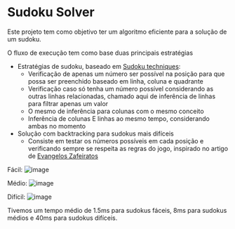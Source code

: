 # Sudoku Solver


Este projeto tem como objetivo ter um algoritmo eficiente para a solução de um sudoku.

O fluxo de execução tem como base duas principais estratégias
- Estratégias de sudoku, baseado em [Sudoku techniques](https://www.conceptispuzzles.com/index.aspx?uri=puzzle/sudoku/techniques):
    - Verificação de apenas um número ser possível na posição para que possa ser preenchido
    baseado em linha, coluna e quadrante
    - Verificação caso só tenha um número possível considerando as outras linhas relacionadas,
    chamado aqui de inferência de linhas para filtrar apenas um valor
    - O mesmo de inferência para colunas com o mesmo conceito
    - Inferência de colunas E linhas ao mesmo tempo, considerando ambas no momento  
- Solução com backtracking para sudokus mais difíceis
    - Consiste em testar os números possíveis em cada posição e verificando sempre se respeita as regras do jogo, inspirado no artigo de [Evangelos Zafeiratos](https://sudoku.com/pt/regras-do-sudoku/pares-a-apontar/)
 
Fácil:
![image](https://github.com/knowrafa/sudoku-solver/assets/27822288/868f4924-6021-4d0f-aab0-5b0612b61c3a)

Médio:
![image](https://github.com/knowrafa/sudoku-solver/assets/27822288/b9b51702-6c2f-49c0-aad1-f3be3e902860)

Difícil:
![image](https://github.com/knowrafa/sudoku-solver/assets/27822288/b537a304-7db2-4110-845f-f741ae24c630)


Tivemos um tempo médio de 1.5ms para sudokus fáceis, 8ms para sudokus médios e 40ms para sudokus difíceis.
